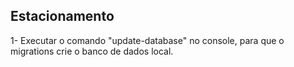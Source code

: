 ## Estacionamento

1- Executar o comando "update-database" no console, para que o migrations crie o banco de dados local.
